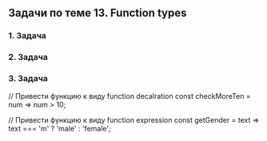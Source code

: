 ## Задачи по теме 13. Function types ##

### 1. Задача



### 2. Задача



### 3. Задача



// Привести функцию к виду function decalration
const checkMoreTen = num => num > 10;

// Привести функцию к виду function expression
const getGender = text => text === 'm' ? 'male' : 'female';